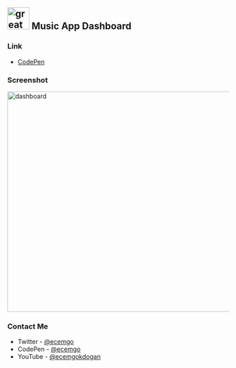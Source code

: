 ## <img src="https://user-images.githubusercontent.com/13468728/233831804-0f5c7ee5-d654-4c13-9c77-a5bd6dc4fe74.jpg" title="great tricks" alt="great tricks" width="50" height="50"/> Music App Dashboard

### Link

- [CodePen](https://codepen.io/ecemgo/pen/MWxjXeq)

### Screenshot

<div align="left">
<img src="screenshot.png" title="dashboard" alt="dashboard" width="750" height="500"/>
</div>

### Contact Me

- Twitter - [@ecemgo](https://twitter.com/ecemgo)
- CodePen - [@ecemgo](https://codepen.io/ecemgo)
- YouTube - [@ecemgokdogan](https://www.youtube.com/channel/UCktkPv17cw27PaFGcnZa_aQ)
